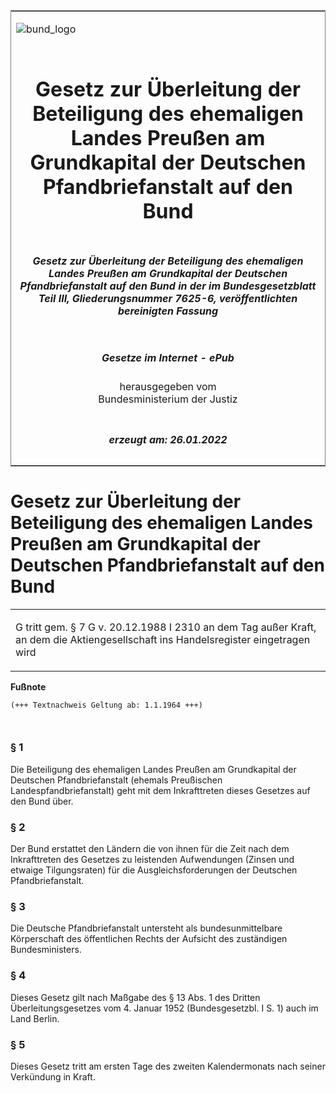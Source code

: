 <span id="DECKBLATT.html"></span>

<table border="0" frame="border" width="100%">

<tr valign="top">

<td align="left">

![bund\_logo](BfJ_2021_Web_de_de.gif)

</td>

<td align="right">

 

</td>

</tr>

<tr align="center" valign="middle">

<td colspan="2">

# Gesetz zur Überleitung der Beteiligung des ehemaligen Landes Preußen am Grundkapital der Deutschen Pfandbriefanstalt auf den Bund

</td>

</tr>

<tr align="center" valign="middle">

<td colspan="2">

##### Gesetz zur Überleitung der Beteiligung des ehemaligen Landes Preußen am Grundkapital der Deutschen Pfandbriefanstalt auf den Bund in der im Bundesgesetzblatt Teil III, Gliederungsnummer 7625-6, veröffentlichten bereinigten Fassung

</td>

</tr>

<tr align="center" valign="middle">

<td colspan="2">

  
  

##### Gesetze im Internet - ePub  
  
herausgegeben vom  
Bundesministerium der Justiz

</td>

</tr>

<tr align="center" valign="bottom">

<td colspan="2">

  
  

##### erzeugt am: 26.01.2022

</td>

</tr>

</table>

<span id="BJNR004390954.html"></span>

# Gesetz zur Überleitung der Beteiligung des ehemaligen Landes Preußen am Grundkapital der Deutschen Pfandbriefanstalt auf den Bund

<div>

<div class="jnhtml">

<table width="100%">

<colgroup>

<col width="10%">

</col>

<col width="90%">

</col>

</colgroup>

<tr>

<td class="StandkommentarAufh" colspan="2">

G tritt gem. § 7 G v. 20.12.1988 I 2310 an dem Tag außer Kraft, an dem
die Aktiengesellschaft ins Handelsregister eingetragen wird

</div>

</div>

</td>

</tr>

</table>

</div>

</div>

<div>

  
**Fußnote**

<div class="jnhtml">

<div>

<div class="jurAbsatz">

  

``` 
(+++ Textnachweis Geltung ab: 1.1.1964 +++)

 
```

</div>

</div>

</div>

</div>

<span id="BJNR004390954BJNE000100328.html"></span>

### § 1  

<div>

<div class="jnhtml">

<div>

<div class="jurAbsatz">

Die Beteiligung des ehemaligen Landes Preußen am Grundkapital der
Deutschen Pfandbriefanstalt (ehemals Preußischen
Landespfandbriefanstalt) geht mit dem Inkrafttreten dieses Gesetzes auf
den Bund über.

</div>

</div>

</div>

</div>

<span id="BJNR004390954BJNE000200328.html"></span>

### § 2  

<div>

<div class="jnhtml">

<div>

<div class="jurAbsatz">

Der Bund erstattet den Ländern die von ihnen für die Zeit nach dem
Inkrafttreten des Gesetzes zu leistenden Aufwendungen (Zinsen und
etwaige Tilgungsraten) für die Ausgleichsforderungen der Deutschen
Pfandbriefanstalt.

</div>

</div>

</div>

</div>

<span id="BJNR004390954BJNE000300328.html"></span>

### § 3  

<div>

<div class="jnhtml">

<div>

<div class="jurAbsatz">

Die Deutsche Pfandbriefanstalt untersteht als bundesunmittelbare
Körperschaft des öffentlichen Rechts der Aufsicht des zuständigen
Bundesministers.

</div>

</div>

</div>

</div>

<span id="BJNR004390954BJNE000400328.html"></span>

### § 4  

<div>

<div class="jnhtml">

<div>

<div class="jurAbsatz">

Dieses Gesetz gilt nach Maßgabe des § 13 Abs. 1 des Dritten
Überleitungsgesetzes vom 4. Januar 1952 (Bundesgesetzbl. I S. 1) auch
im Land Berlin.

</div>

</div>

</div>

</div>

<span id="BJNR004390954BJNE000500328.html"></span>

### § 5  

<div>

<div class="jnhtml">

<div>

<div class="jurAbsatz">

Dieses Gesetz tritt am ersten Tage des zweiten Kalendermonats nach
seiner Verkündung in Kraft.

</div>

</div>

</div>

</div>
